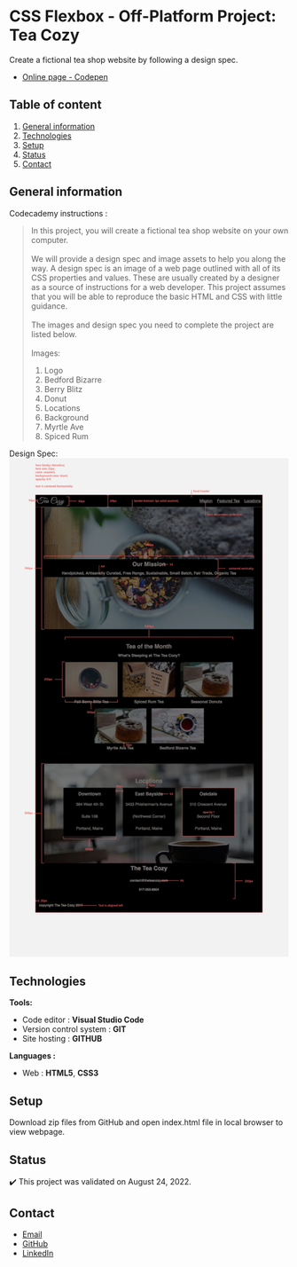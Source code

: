 # CSS Flexbox - Off-Platform Project: Tea Cozy

Create a fictional tea shop website by following a design spec.
- [Online page - Codepen](https://codepen.io/ByronMike/pen/eYrbaWx)

## Table of content
1. [General information](#General-information)
2. [Technologies](#Technologies)
3. [Setup](#Setup)
4. [Status](#Status)
5. [Contact](#Contact)

## General information

Codecademy instructions :
> In this project, you will create a fictional tea shop website on your own computer. \
\
We will provide a design spec and image assets to help you along the way. A design spec is an image of a web page outlined with all of its CSS properties and values. These are usually created by a designer as a source of instructions for a web developer. This project assumes that you will be able to reproduce the basic HTML and CSS with little guidance. \
\
The images and design spec you need to complete the project are listed below. \
\
> Images: 
> 1. Logo 
> 2. Bedford Bizarre 
> 3. Berry Blitz 
> 4. Donut 
> 5. Locations 
> 6. Background
> 7. Myrtle Ave 
> 8. Spiced Rum 

Design Spec:
![Picture](https://github.com/ByronMike/Codecademy-Projects-HTML-CSS/raw/main/18-Tea-Cozy/img-tea-cozy-redline.webp)

## Technologies
**Tools:**
 * Code editor : **Visual Studio Code**
 * Version control system : **GIT**
 * Site hosting : **GITHUB**
  
**Languages :**
 * Web : **HTML5**, **CSS3**
 
## Setup
Download zip files from GitHub and open index.html file in local browser to view webpage.

## Status
:heavy_check_mark: This project was validated on August 24, 2022.

## Contact
* [Email](mailto:auger.michaell@gmail.com)
* [GitHub](https://github.com/ByronMike)
* [LinkedIn](https://www.linkedin.com/in/auger-michael/)